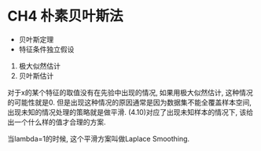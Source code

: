 # CH4 朴素贝叶斯法
- 贝叶斯定理
- 特征条件独立假设

1. 极大似然估计
1. 贝叶斯估计

对于x的某个特征的取值没有在先验中出现的情况, 如果用极大似然估计, 这种情况的可能性就是0.
但是出现这种情况的原因通常是因为数据集不能全覆盖样本空间, 出现未知的情况处理的策略就是做平滑.
(4.10)对应了出现未知样本的情况下, 该给出一个什么样的值才合理的方案.

当lambda=1的时候, 这个平滑方案叫做Laplace Smoothing.
